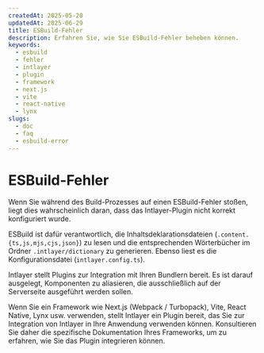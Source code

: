 ```yaml
---
createdAt: 2025-05-20
updatedAt: 2025-06-29
title: ESBuild-Fehler
description: Erfahren Sie, wie Sie ESBuild-Fehler beheben können.
keywords:
  - esbuild
  - fehler
  - intlayer
  - plugin
  - framework
  - next.js
  - vite
  - react-native
  - lynx
slugs:
  - doc
  - faq
  - esbuild-error
---
```


# ESBuild-Fehler

Wenn Sie während des Build-Prozesses auf einen ESBuild-Fehler stoßen, liegt dies wahrscheinlich daran, dass das Intlayer-Plugin nicht korrekt konfiguriert wurde.

ESBuild ist dafür verantwortlich, die Inhaltsdeklarationsdateien (`.content.{ts,js,mjs,cjs,json}`) zu lesen und die entsprechenden Wörterbücher im Ordner `.intlayer/dictionary` zu generieren. Ebenso liest es die Konfigurationsdatei (`intlayer.config.ts`).

Intlayer stellt Plugins zur Integration mit Ihren Bundlern bereit. Es ist darauf ausgelegt, Komponenten zu aliasieren, die ausschließlich auf der Serverseite ausgeführt werden sollen.

Wenn Sie ein Framework wie Next.js (Webpack / Turbopack), Vite, React Native, Lynx usw. verwenden, stellt Intlayer ein Plugin bereit, das Sie zur Integration von Intlayer in Ihre Anwendung verwenden können. Konsultieren Sie daher die spezifische Dokumentation Ihres Frameworks, um zu erfahren, wie Sie das Plugin integrieren können.
